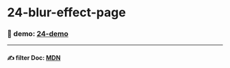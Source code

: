 # 24-blur-effect-page

### :eyes: demo: [24-demo](http://47.98.249.108:3001/24-blur-effect-page/index.html)

---

#### :writing_hand: filter Doc: [MDN](https://developer.mozilla.org/zh-CN/docs/Web/CSS/filter)

